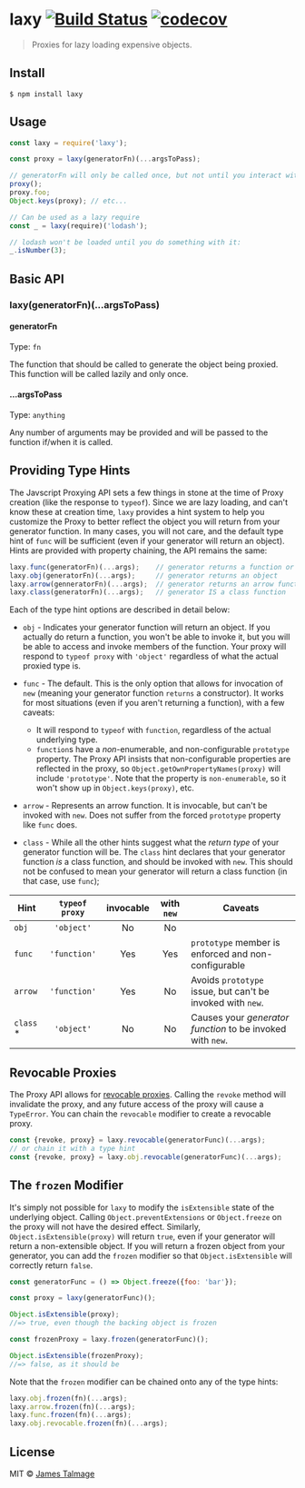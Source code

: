 # laxy [![Build Status](https://travis-ci.org/jamestalmage/laxy.svg?branch=master)](https://travis-ci.org/jamestalmage/laxy) [![codecov](https://codecov.io/gh/jamestalmage/laxy/badge.svg?branch=master)](https://codecov.io/gh/jamestalmage/laxy?branch=master)

> Proxies for lazy loading expensive objects.


## Install

```
$ npm install laxy
```


## Usage

```js
const laxy = require('laxy');

const proxy = laxy(generatorFn)(...argsToPass);

// generatorFn will only be called once, but not until you interact with the proxy in some way:
proxy();
proxy.foo;
Object.keys(proxy); // etc...

// Can be used as a lazy require
const _ = laxy(require)('lodash');

// lodash won't be loaded until you do something with it:
_.isNumber(3);
```


## Basic API

### laxy(generatorFn)(...argsToPass)

#### generatorFn

  Type: `fn`

  The function that should be called to generate the object being proxied. This function will be called lazily and only once.
  
#### ...argsToPass

  Type: `anything`

  Any number of arguments may be provided and will be passed to the function if/when it is called.

## Providing Type Hints

The Javscript Proxying API sets a few things in stone at the time of Proxy creation (like the response to `typeof`). Since we are lazy loading, and can't know these at creation time, `laxy` provides a hint system to help you customize the Proxy to better reflect the object you will return from your generator function. In many cases, you will not care, and the default type hint of `func` will be sufficient (even if your generator will return an object). Hints are provided with property chaining, the API remains the same:

```js
laxy.func(generatorFn)(...args);    // generator returns a function or class 
laxy.obj(generatorFn)(...args);     // generator returns an object
laxy.arrow(genneratorFn)(...args);  // generator returns an arrow function
laxy.class(generatorFn)(...args);   // generator IS a class function
``` 

Each of the type hint options are described in detail below:

  * `obj` - Indicates your generator function will return an object. If you actually do return a function, you won't be able to invoke it, but you will be able to access and invoke members of the function. Your proxy will respond to `typeof proxy` with `'object'` regardless of what the actual proxied type is.

  * `func` - The default. This is the only option that allows for invocation of `new` (meaning your generator function `returns` a constructor). It works for most situations (even if you aren't returning a function), with a few caveats:
   
    * It will respond to `typeof` with `function`, regardless of the actual underlying type. 
    * `function`s have a *non*-enumerable, and non-configurable `prototype` property. The Proxy API insists that non-configurable properties are reflected in the proxy, so `Object.getOwnPropertyNames(proxy)` will include `'prototype'`. Note that the property is `non-enumerable`, so it won't show up in `Object.keys(proxy)`, etc.
  
  * `arrow` - Represents an arrow function. It is invocable, but can't be invoked with `new`. Does not suffer from the forced `prototype` property like `func` does.
  
  * `class` - While all the other hints suggest what the *return type* of your generator function will be. The `class` hint declares that your generator function *is* a class function, and should be invoked with `new`. This should not be confused to mean your generator will return a class function (in that case, use `func`);

|   Hint    | `typeof proxy` | invocable |  with `new` |  Caveats                                                     |
|-----------|:--------------:|:---------:|:-----------:|--------------------------------------------------------------|
| `obj`     |  `'object'`    |    No     |     No      |                                                              |
| `func`    |  `'function'`  |    Yes    |     Yes     | `prototype` member is enforced and non-configurable          |
| `arrow`   |  `'function'`  |    Yes    |     No      |  Avoids `prototype` issue, but can't be invoked with `new`.  |
| `class` * |  `'object'`    |    No     |     No      |  Causes your *generator function* to be invoked with `new`.  |


## Revocable Proxies

The Proxy API allows for [revocable proxies](https://developer.mozilla.org/en-US/docs/Web/JavaScript/Reference/Global_Objects/Proxy/revocable). Calling the `revoke` method will invalidate the proxy, and any future access of the proxy will cause a `TypeError`. You can chain the `revocable` modifier to create a revocable proxy.

```js
const {revoke, proxy} = laxy.revocable(generatorFunc)(...args);
// or chain it with a type hint
const {revoke, proxy} = laxy.obj.revocable(generatorFunc)(...args);
```

## The `frozen` Modifier

It's simply not possible for `laxy` to modify the `isExtensible` state of the underlying object. Calling `Object.preventExtensions` or `Object.freeze` on the proxy will not have the desired effect. Similarly, `Object.isExtensible(proxy)` will return `true`, even if your generator will return a non-extensible object. If you will return a frozen object from your generator, you can add the `frozen` modifier so that `Object.isExtensible` will correctly return `false`. 

```js
const generatorFunc = () => Object.freeze({foo: 'bar'});

const proxy = laxy(generatorFunc)();

Object.isExtensible(proxy); 
//=> true, even though the backing object is frozen

const frozenProxy = laxy.frozen(generatorFunc)();

Object.isExtensible(frozenProxy);
//=> false, as it should be
```

Note that the `frozen` modifier can be chained onto any of the type hints:

```js
laxy.obj.frozen(fn)(...args);
laxy.arrow.frozen(fn)(...args);
laxy.func.frozen(fn)(...args);
laxy.obj.revocable.frozen(fn)(...args);
```


## License

MIT © [James Talmage](https://github.com/jamestalmage)
